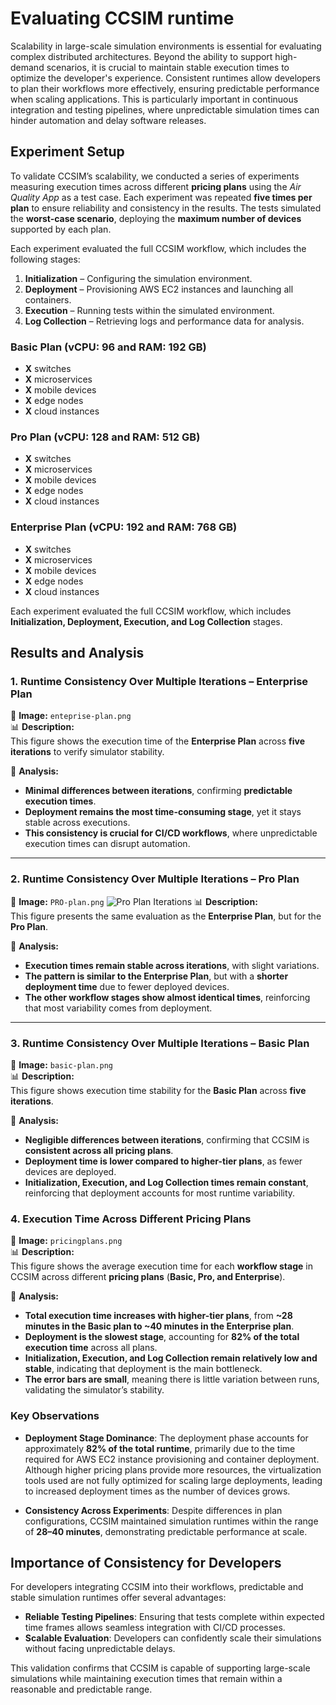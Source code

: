 
# Evaluating CCSIM runtime

Scalability in large-scale simulation environments is essential for evaluating complex distributed architectures. Beyond the ability to support high-demand scenarios, it is crucial to maintain stable execution times to optimize the developer's experience. Consistent runtimes allow developers to plan their workflows more effectively, ensuring predictable performance when scaling applications. This is particularly important in continuous integration and testing pipelines, where unpredictable simulation times can hinder automation and delay software releases.

## Experiment Setup
To validate CCSIM’s scalability, we conducted a series of experiments measuring execution times across different **pricing plans** using the _Air Quality App_ as a test case. Each experiment was repeated **five times per plan** to ensure reliability and consistency in the results. The tests simulated the **worst-case scenario**, deploying the **maximum number of devices** supported by each plan.

Each experiment evaluated the full CCSIM workflow, which includes the following stages:

1.  **Initialization** – Configuring the simulation environment.
2.  **Deployment** – Provisioning AWS EC2 instances and launching all containers.
3.  **Execution** – Running tests within the simulated environment.
4.  **Log Collection** – Retrieving logs and performance data for analysis.

### Basic Plan (vCPU: 96 and RAM: 192 GB)
- **X** switches
- **X** microservices
- **X** mobile devices
- **X** edge nodes
- **X** cloud instances

### Pro Plan (vCPU: 128 and RAM: 512 GB)
- **X** switches
- **X** microservices
- **X** mobile devices
- **X** edge nodes
- **X** cloud instances

### Enterprise Plan (vCPU: 192 and RAM: 768 GB)
- **X** switches
- **X** microservices
- **X** mobile devices
- **X** edge nodes
- **X** cloud instances

Each experiment evaluated the full CCSIM workflow, which includes **Initialization, Deployment, Execution, and Log Collection** stages.

## Results and Analysis


### **1. Runtime Consistency Over Multiple Iterations – Enterprise Plan**

📌 **Image:** `enteprise-plan.png`  
📊 **Description:**  
This figure shows the execution time of the **Enterprise Plan** across **five iterations** to verify simulator stability.

🔎 **Analysis:**

-   **Minimal differences between iterations**, confirming **predictable execution times**.
-   **Deployment remains the most time-consuming stage**, yet it stays stable across executions.
-   **This consistency is crucial for CI/CD workflows**, where unpredictable execution times can disrupt automation.

----------

### **2. Runtime Consistency Over Multiple Iterations – Pro Plan**

📌 **Image:** `PRO-plan.png` 
![Pro Plan Iterations](images/PRO-plan.png) 
📊 **Description:**  
This figure presents the same evaluation as the **Enterprise Plan**, but for the **Pro Plan**.

🔎 **Analysis:**

-   **Execution times remain stable across iterations**, with slight variations.
-   **The pattern is similar to the Enterprise Plan**, but with a **shorter deployment time** due to fewer deployed devices.
-   **The other workflow stages show almost identical times**, reinforcing that most variability comes from deployment.

----------

### **3. Runtime Consistency Over Multiple Iterations – Basic Plan**

📌 **Image:** `basic-plan.png`  
📊 **Description:**  
This figure shows execution time stability for the **Basic Plan** across **five iterations**.

🔎 **Analysis:**

-   **Negligible differences between iterations**, confirming that CCSIM is **consistent across all pricing plans**.
-   **Deployment time is lower compared to higher-tier plans**, as fewer devices are deployed.
-   **Initialization, Execution, and Log Collection times remain constant**, reinforcing that deployment accounts for most runtime variability.

### **4. Execution Time Across Different Pricing Plans**

📌 **Image:** `pricingplans.png`  
📊 **Description:**  
This figure shows the average execution time for each **workflow stage** in CCSIM across different **pricing plans** (**Basic, Pro, and Enterprise**).

🔎 **Analysis:**

-   **Total execution time increases with higher-tier plans**, from **~28 minutes in the Basic plan to ~40 minutes in the Enterprise plan**.
-   **Deployment is the slowest stage**, accounting for **82% of the total execution time** across all plans.
-   **Initialization, Execution, and Log Collection remain relatively low and stable**, indicating that deployment is the main bottleneck.
-   **The error bars are small**, meaning there is little variation between runs, validating the simulator’s stability.

### Key Observations

- **Deployment Stage Dominance**: The deployment phase accounts for approximately **82% of the total runtime**, primarily due to the time required for AWS EC2 instance provisioning and container deployment. Although higher pricing plans provide more resources, the virtualization tools used are not fully optimized for scaling large deployments, leading to increased deployment times as the number of devices grows.

- **Consistency Across Experiments**: Despite differences in plan configurations, CCSIM maintained simulation runtimes within the range of **28–40 minutes**, demonstrating predictable performance at scale.

## Importance of Consistency for Developers

For developers integrating CCSIM into their workflows, predictable and stable simulation runtimes offer several advantages:

- **Reliable Testing Pipelines**: Ensuring that tests complete within expected time frames allows seamless integration with CI/CD processes.
- **Scalable Evaluation**: Developers can confidently scale their simulations without facing unpredictable delays.

This validation confirms that CCSIM is capable of supporting large-scale simulations while maintaining execution times that remain within a reasonable and predictable range.
